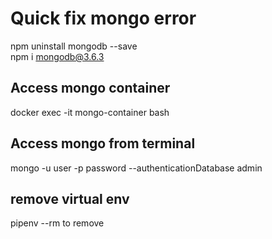 # Quick fix mongo error  
npm uninstall mongodb --save  
npm i mongodb@3.6.3 

## Access mongo container
docker exec -it mongo-container bash

## Access mongo from terminal
mongo -u user -p password --authenticationDatabase admin

## remove virtual env
pipenv --rm to remove